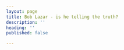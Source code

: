 ```yaml
---
layout: page
title: Bob Lazar - is he telling the truth?
description: ''
heading: ''
published: false

---
```

